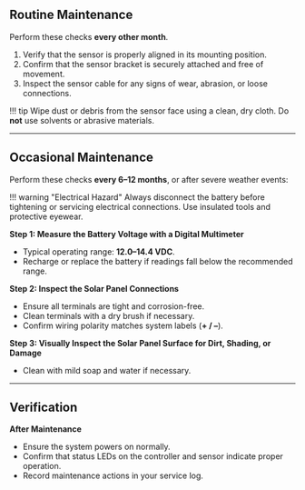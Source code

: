 ## Routine Maintenance  

Perform these checks **every other month**.

1. Verify that the sensor is properly aligned in its mounting position.  
2. Confirm that the sensor bracket is securely attached and free of movement.  
3. Inspect the sensor cable for any signs of wear, abrasion, or loose connections.  

!!! tip
    Wipe dust or debris from the sensor face using a clean, dry cloth. Do **not** use solvents or abrasive materials.  

---

## Occasional Maintenance

Perform these checks **every 6–12 months**, or after severe weather events:  

!!! warning "Electrical Hazard"
    Always disconnect the battery before tightening or servicing electrical connections. Use insulated tools and protective eyewear.  

**Step 1: Measure the Battery Voltage with a Digital Multimeter**  

* Typical operating range: **12.0–14.4 VDC**.  
* Recharge or replace the battery if readings fall below the recommended range.  

**Step 2: Inspect the Solar Panel Connections**  

* Ensure all terminals are tight and corrosion-free.  
* Clean terminals with a dry brush if necessary.  
* Confirm wiring polarity matches system labels (**+ / –**).  

**Step 3: Visually Inspect the Solar Panel Surface for Dirt, Shading, or Damage**  

* Clean with mild soap and water if necessary.  

---

## Verification  

**After Maintenance**  

* Ensure the system powers on normally.  
* Confirm that status LEDs on the controller and sensor indicate proper operation.  
* Record maintenance actions in your service log.  
